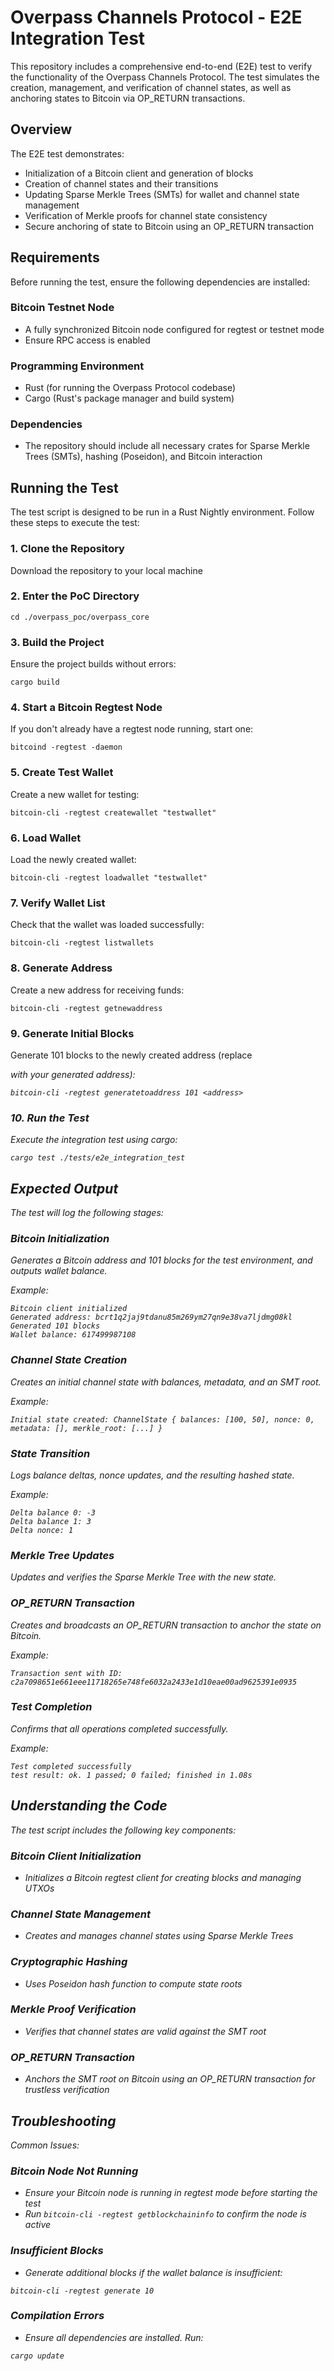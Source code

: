 # Overpass Channels Protocol - E2E Integration Test

This repository includes a comprehensive end-to-end (E2E) test to verify the functionality of the Overpass Channels Protocol. The test simulates the creation, management, and verification of channel states, as well as anchoring states to Bitcoin via OP_RETURN transactions.

## Overview

The E2E test demonstrates:
* Initialization of a Bitcoin client and generation of blocks
* Creation of channel states and their transitions
* Updating Sparse Merkle Trees (SMTs) for wallet and channel state management
* Verification of Merkle proofs for channel state consistency
* Secure anchoring of state to Bitcoin using an OP_RETURN transaction

## Requirements

Before running the test, ensure the following dependencies are installed:

### Bitcoin Testnet Node
* A fully synchronized Bitcoin node configured for regtest or testnet mode
* Ensure RPC access is enabled

### Programming Environment
* Rust (for running the Overpass Protocol codebase)
* Cargo (Rust's package manager and build system)

### Dependencies
* The repository should include all necessary crates for Sparse Merkle Trees (SMTs), hashing (Poseidon), and Bitcoin interaction

## Running the Test

The test script is designed to be run in a Rust Nightly environment. Follow these steps to execute the test:

### 1. Clone the Repository
Download the repository to your local machine

### 2. Enter the PoC Directory
```
cd ./overpass_poc/overpass_core
```

### 3. Build the Project
Ensure the project builds without errors:
```
cargo build
```

### 4. Start a Bitcoin Regtest Node
If you don't already have a regtest node running, start one:
```
bitcoind -regtest -daemon
```

### 5. Create Test Wallet
Create a new wallet for testing:
```
bitcoin-cli -regtest createwallet "testwallet"
```

### 6. Load Wallet
Load the newly created wallet:
```
bitcoin-cli -regtest loadwallet "testwallet"
```

### 7. Verify Wallet List
Check that the wallet was loaded successfully:
```
bitcoin-cli -regtest listwallets
```

### 8. Generate Address
Create a new address for receiving funds:
```
bitcoin-cli -regtest getnewaddress
```

### 9. Generate Initial Blocks
Generate 101 blocks to the newly created address (replace <address> with your generated address):
```
bitcoin-cli -regtest generatetoaddress 101 <address>
```

### 10. Run the Test
Execute the integration test using cargo:
```
cargo test ./tests/e2e_integration_test
```

## Expected Output

The test will log the following stages:

### Bitcoin Initialization
Generates a Bitcoin address and 101 blocks for the test environment, and outputs wallet balance.

Example:
```
Bitcoin client initialized
Generated address: bcrt1q2jaj9tdanu85m269ym27qn9e38va7ljdmg08kl
Generated 101 blocks
Wallet balance: 617499987108
```

### Channel State Creation
Creates an initial channel state with balances, metadata, and an SMT root.

Example:
```
Initial state created: ChannelState { balances: [100, 50], nonce: 0, metadata: [], merkle_root: [...] }
```

### State Transition
Logs balance deltas, nonce updates, and the resulting hashed state.

Example:
```
Delta balance 0: -3
Delta balance 1: 3
Delta nonce: 1
```

### Merkle Tree Updates
Updates and verifies the Sparse Merkle Tree with the new state.

### OP_RETURN Transaction
Creates and broadcasts an OP_RETURN transaction to anchor the state on Bitcoin.

Example:
```
Transaction sent with ID: c2a7098651e661eee11718265e748fe6032a2433e1d10eae00ad9625391e0935
```

### Test Completion
Confirms that all operations completed successfully.

Example:
```
Test completed successfully
test result: ok. 1 passed; 0 failed; finished in 1.08s
```

## Understanding the Code

The test script includes the following key components:

### Bitcoin Client Initialization
* Initializes a Bitcoin regtest client for creating blocks and managing UTXOs

### Channel State Management
* Creates and manages channel states using Sparse Merkle Trees

### Cryptographic Hashing
* Uses Poseidon hash function to compute state roots

### Merkle Proof Verification
* Verifies that channel states are valid against the SMT root

### OP_RETURN Transaction
* Anchors the SMT root on Bitcoin using an OP_RETURN transaction for trustless verification

## Troubleshooting

Common Issues:

### Bitcoin Node Not Running
* Ensure your Bitcoin node is running in regtest mode before starting the test
* Run `bitcoin-cli -regtest getblockchaininfo` to confirm the node is active

### Insufficient Blocks
* Generate additional blocks if the wallet balance is insufficient:
```
bitcoin-cli -regtest generate 10
```

### Compilation Errors
* Ensure all dependencies are installed. Run:
```
cargo update
```
